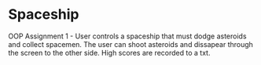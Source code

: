 Spaceship
=========

OOP Assignment 1 - User controls a spaceship that must dodge asteroids and collect spacemen. The user can shoot asteroids and dissapear through the screen to the other side. High scores are recorded to a txt.


